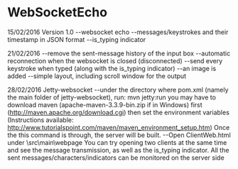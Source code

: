 # WebSocketEcho

15/02/2016 Version 1.0
--websocket echo 
--messages/keystrokes and their timestamp in JSON format
--is_typing indicator

21/02/2016
--remove the sent-message history of the input box
--automatic reconnection when the websocket is closed (disconnected)
--send every keystroke when typed (along with the is_typing indicator)
--an image is added
--simple layout, including scroll window for the output

28/02/2016
Jetty-websocket
--under the directory where pom.xml (namely the main folder of jetty-websocket), run:
    mvn jetty:run
  you may have to download maven (apache-maven-3.3.9-bin.zip if in Windows) first 
  (http://maven.apache.org/download.cgi)
  then set the environment variables
  (Instructions available: http://www.tutorialspoint.com/maven/maven_environment_setup.htm)
  Once the this command is through, the server will be built.
--Open ClientWeb.html under \src\main\webpage
  You can try opening two clients at the same time and see the message transmission,
  as well as the is_typing indicator.
  All the sent messages/characters/indicators can be monitored on the server side
